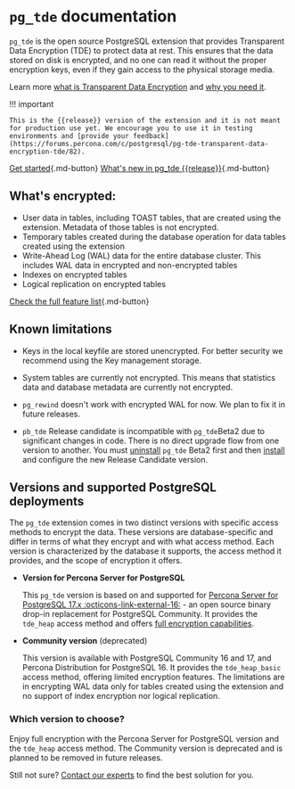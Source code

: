 # `pg_tde` documentation

`pg_tde` is the open source PostgreSQL extension that provides Transparent Data Encryption (TDE) to protect data at rest. This ensures that the data stored on disk is encrypted, and no one can read it without the proper encryption keys, even if they gain access to the physical storage media. 

Learn more [what is Transparent Data Encryption](tde.md#how-does-it-work) and [why you need it](tde.md#why-do-you-need-tde).

!!! important 

    This is the {{release}} version of the extension and it is not meant for production use yet. We encourage you to use it in testing environments and [provide your feedback](https://forums.percona.com/c/postgresql/pg-tde-transparent-data-encryption-tde/82). 
    
[Get started](install.md){.md-button}
[What's new in pg_tde {{release}}](release-notes/release-notes.md){.md-button}

## What's encrypted:

* User data in tables, including TOAST tables, that are created using the extension. Metadata of those tables is not encrypted. 
* Temporary tables created during the database operation for data tables created using the extension
* Write-Ahead Log (WAL) data for the entire database cluster. This includes WAL data in encrypted and non-encrypted tables
* Indexes on encrypted tables 
* Logical replication on encrypted tables

[Check the full feature list](features.md){.md-button}

## Known limitations

* Keys in the local keyfile are stored unencrypted. For better security we recommend using the Key management storage. 
* System tables are currently not encrypted. This means that statistics data and database metadata are currently not encrypted.
   
* `pg_rewind` doesn't work with encrypted WAL for now. We plan to fix it in future releases.
* `pb_tde` Release candidate is incompatible with `pg_tde`Beta2 due to significant changes in code. There is no direct upgrade flow from one version to another. You must [uninstall](uninstall.md) `pg_tde` Beta2 first and then [install](install.md) and configure the new Release Candidate version.



## Versions and supported PostgreSQL deployments

The `pg_tde` extension comes in two distinct versions with specific access methods to encrypt the data. These versions are database-specific and differ in terms of what they encrypt and with what access method. Each version is characterized by the database it supports, the access method it provides, and the scope of encryption it offers.

* **Version for Percona Server for PostgreSQL**

    This `pg_tde` version is based on and supported for [Percona Server for PostgreSQL 17.x :octicons-link-external-16:](https://docs.percona.com/postgresql/17/postgresql-server.html) - an open source binary drop-in replacement for PostgreSQL Community. It provides the `tde_heap` access method and offers [full encryption capabilities](features.md). 

* **Community version** (deprecated)

    This version is available with PostgreSQL Community 16 and 17, and Percona Distribution for PostgreSQL 16. It provides the `tde_heap_basic` access method, offering limited encryption features. The limitations are in encrypting WAL data only for tables created using the extension and no support of index encryption nor logical replication.

### Which version to choose?

Enjoy full encryption with the Percona Server for PostgreSQL version and the `tde_heap` access method. The Community version is deprecated and is planned to be removed in future releases. 

Still not sure? [Contact our experts](https://www.percona.com/about/contact) to find the best solution for you.

